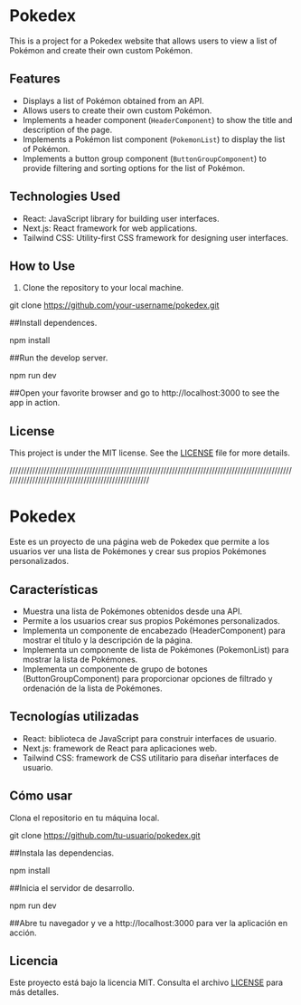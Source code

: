 # Pokedex

This is a project for a Pokedex website that allows users to view a list of Pokémon and create their own custom Pokémon.

## Features

- Displays a list of Pokémon obtained from an API.
- Allows users to create their own custom Pokémon.
- Implements a header component (`HeaderComponent`) to show the title and description of the page.
- Implements a Pokémon list component (`PokemonList`) to display the list of Pokémon.
- Implements a button group component (`ButtonGroupComponent`) to provide filtering and sorting options for the list of Pokémon.

## Technologies Used

- React: JavaScript library for building user interfaces.
- Next.js: React framework for web applications.
- Tailwind CSS: Utility-first CSS framework for designing user interfaces.

## How to Use

1. Clone the repository to your local machine.

git clone https://github.com/your-username/pokedex.git

##Install dependences.

npm install

##Run the develop server.

npm run dev

##Open your favorite browser and go to http://localhost:3000 to see the app in action.

## License

This project is under the MIT license. See the [LICENSE](LICENSE) file for more details.


////////////////////////////////////////////////////////////////////////////////////////////////////////////////////////////////////////////////////



# Pokedex

Este es un proyecto de una página web de Pokedex que permite a los usuarios ver una lista de Pokémones y crear sus propios Pokémones personalizados.

## Características

- Muestra una lista de Pokémones obtenidos desde una API.
- Permite a los usuarios crear sus propios Pokémones personalizados.
- Implementa un componente de encabezado (HeaderComponent) para mostrar el título y la descripción de la página.
- Implementa un componente de lista de Pokémones (PokemonList) para mostrar la lista de Pokémones.
- Implementa un componente de grupo de botones (ButtonGroupComponent) para proporcionar opciones de filtrado y ordenación de la lista de Pokémones.

## Tecnologías utilizadas

- React: biblioteca de JavaScript para construir interfaces de usuario.
- Next.js: framework de React para aplicaciones web.
- Tailwind CSS: framework de CSS utilitario para diseñar interfaces de usuario.

## Cómo usar

Clona el repositorio en tu máquina local.

git clone https://github.com/tu-usuario/pokedex.git

##Instala las dependencias.

npm install

##Inicia el servidor de desarrollo.

npm run dev

##Abre tu navegador y ve a http://localhost:3000 para ver la aplicación en acción.

## Licencia

Este proyecto está bajo la licencia MIT. Consulta el archivo [LICENSE](LICENSE) para más detalles.
